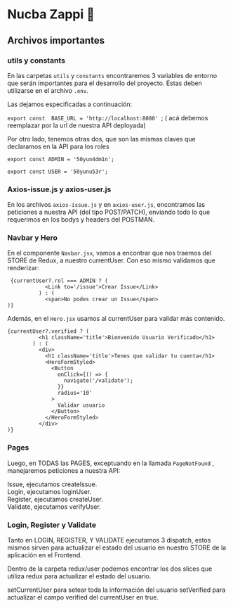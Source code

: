 # Nucba Zappi 🍕

## Archivos importantes

### utils y constants

En las carpetas `utils` y `constants` encontraremos 3 variables de entorno que serán importantes para el desarrollo del proyecto.
Estas deben utilizarse en el archivo `.env`.

Las dejamos especificadas a continuación:

`export const  BASE_URL = 'http://localhost:8080' `; ( acá debemos reemplazar por la url de nuestra API deployada)

Por otro lado, tenemos otras dos, que son las mismas claves que declaramos en la API para los roles

`export const ADMIN = '50yun4dm1n';`

`export const USER = '50yunu53r';`

### Axios-issue.js y axios-user.js

En los archivos `axios-issue.js` y en `axios-user.js`, encontramos las peticiones a nuestra API (del tipo POST/PATCH), enviando todo lo que requerimos en los bodys y headers del POSTMAN.

### Navbar y Hero

En el componente `Navbar.jsx`, vamos a encontrar que nos traemos del STORE de Redux, a nuestro currentUser. Con eso mismo validamos que renderizar:

```
 {currentUser?.rol === ADMIN ? (
            <Link to='/issue'>Crear Issue</Link>
          ) : (
            <span>No podes crear un Issue</span>
)}
```

Además, en el `Hero.jsx` usamos al currentUser para validar más contenido.

```
{currentUser?.verified ? (
          <h1 className='title'>Bienvenido Usuario Verificado</h1>
        ) : (
          <div>
            <h1 className='title'>Tenes que validar tu cuenta</h1>
            <HeroFormStyled>
              <Button
                onClick={() => {
                  navigate('/validate');
                }}
                radius='10'
              >
                Validar usuario
              </Button>
            </HeroFormStyled>
          </div>
)}

```

### Pages

Luego, en TODAS las PAGES, exceptuando en la llamada `PageNotFound` , manejaremos peticiones a nuestra API:

Issue, ejecutamos createIssue. \
Login, ejecutamos loginUser.\
Register, ejecutamos createUser.\
Validate, ejecutamos verifyUser.

### Login, Register y Validate

Tanto en LOGIN, REGISTER, Y VALIDATE ejecutamos 3 dispatch, estos mismos sirven para actualizar el estado del usuario en nuestro STORE de la aplicación en el Frontend.

Dentro de la carpeta redux/user podemos encontrar los dos slices que utiliza redux para actualizar el estado del usuario.

setCurrentUser para setear toda la información del usuario
setVerified para actualizar el campo verified del currentUser en true.

